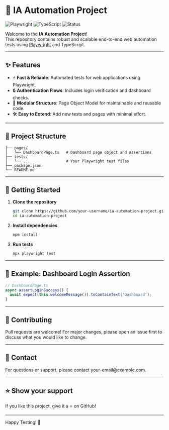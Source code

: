 # 🚀 IA Automation Project

![Playwright](https://img.shields.io/badge/Playwright-Testing-green?logo=playwright)
![TypeScript](https://img.shields.io/badge/TypeScript-4.x-blue?logo=typescript)
![Status](https://img.shields.io/badge/status-active-brightgreen)

Welcome to the **IA Automation Project**!  
This repository contains robust and scalable end-to-end web automation tests using [Playwright](https://playwright.dev/) and TypeScript.

---

## ✨ Features

- ⚡ **Fast & Reliable**: Automated tests for web applications using Playwright.
- 🔒 **Authentication Flows**: Includes login verification and dashboard checks.
- 🧩 **Modular Structure**: Page Object Model for maintainable and reusable code.
- 🛠️ **Easy to Extend**: Add new tests and pages with minimal effort.

---

## 📂 Project Structure

```
├── pages/
│   └── DashboardPage.ts   # Dashboard page object and assertions
├── tests/
│   └── ...                # Your Playwright test files
├── package.json
└── README.md
```

---

## 🚦 Getting Started

1. **Clone the repository**
   ```sh
   git clone https://github.com/your-username/ia-automation-project.git
   cd ia-automation-project
   ```

2. **Install dependencies**
   ```sh
   npm install
   ```

3. **Run tests**
   ```sh
   npx playwright test
   ```

---

## 📝 Example: Dashboard Login Assertion

```typescript
// DashboardPage.ts
async assertLoginSuccess() {
  await expect(this.welcomeMessage()).toContainText('Dashboard');
}
```

---

## 🤝 Contributing

Pull requests are welcome! For major changes, please open an issue first to discuss what you would like to change.

---

## 📧 Contact

For questions or support, please contact [your-email@example.com](mailto:your-email@example.com).

---

## ⭐️ Show your support

If you like this project, give it a ⭐️ on GitHub!

---

Happy Testing! 🚀
